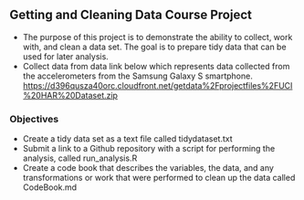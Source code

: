 ## Getting and Cleaning Data Course Project

* The purpose of this project is to demonstrate the ability to collect, work with, and clean a data set. The goal is to prepare tidy data that can be used for later analysis. 
* Collect data from data link below which represents data collected from the accelerometers from the Samsung Galaxy S smartphone.
https://d396qusza40orc.cloudfront.net/getdata%2Fprojectfiles%2FUCI%20HAR%20Dataset.zip

### Objectives
* Create a tidy data set as a text file called tidydataset.txt
* Submit a link to a Github repository with a script for performing the analysis, called  run_analysis.R
* Create a code book that describes the variables, the data, and any transformations or work that were performed to clean up the data called CodeBook.md
